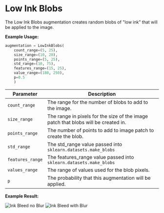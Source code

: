 # Low Ink Blobs

The Low Ink Blobs augmentation creates random blobs of "low ink" that will be applied to the image.

**Example Usage:**

```python
augmentation = LowInkBlobs(
	count_range=(5, 25),
	size_range=(10, 20),
	points_range=(5, 25),
	std_range=(10, 75),
	features_range=(15, 25),
	value_range=(180, 250),
	p=0.5
	)
```

| Parameter        | Description                                                                        |
|------------------|------------------------------------------------------------------------------------|
| `count_range`    | The range for the number of blobs to add to the image.                             |
| `size_range`     | The range in pixels for the size of the image patch that blobs will be created in. |
| `points_range`   | The number of points to add to image patch to create the blob.                     |
| `std_range`      | The std_range value passed into `sklearn.datasets.make_blobs`                      |
| `features_range` | The features_range value passed into `sklearn.datasets.make_blobs`                 |
| `values_range`   | The range of values used for the blob pixels.                                      |
| `p`              | The probability that this augmentation will be applied.                            |

**Example Result:**

![Ink Bleed no Blur](../../images/Augmentations/LowInkBlobs.png)
![Ink Bleed with Blur](../../images/Augmentations/LowInkBlobsBlur.png)
